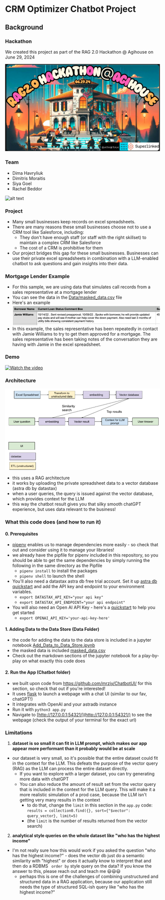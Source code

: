 # CRM Optimizer Chatbot Project

## Background 

### Hackathon
We created this project as part of the RAG 2.0 Hackathon @ Agihouse on June 29, 2024 

![alt text](img/image.png)

### Team 
- Dima Havryliuk 
- Dimitris Moraitis
- Siya Goel 
- Rachel Beddor 


<img src="img/image-1.png" alt="alt text" width="300">


### Project
- Many small businesses keep records on excel spreadsheets. 
- There are many reasons these small businesses choose not to use a CRM tool like Salesforce, including: 
    - They don't have enough staff (or staff with the right skillset) to maintain a complex CRM like Salesforce
    - The cost of a CRM is prohibitive for them 
- Our project bridges this gap for these small businesses. Businesses can use their private excel spreadsheets in combination with a LLM-enabled chatbot to ask questions and gain insights into their data. 

### Mortgage Lender Example 
- For this sample, we are using data that simulates call records from a sales representative at a mortgage lender
- You can see the data in the [Data/masked_data.csv](Data/masked_data.csv) file 
- Here's an example ![alt text](image.png)
- In this example, the sales representative has been repeatedly in contact with Jamie Williams to try to get them approved for a mortgage. The sales representative has been taking notes of the conversation they are having with Jamie in the excel spreadsheet. 

### Demo 
[![Watch the video](https://markdown-videos-api.jorgenkh.no/youtube/7q449DqT6gQ)](https://youtu.be/7q449DqT6gQ)


### Architecture 
![alt text](img/image-2.png)

- this uses a RAG architecture
- it works by uploading the private spreadsheet data to a vector database (astra db by datastax)
- when a user queries, the query is issued against the vector database, which provides context for the LLM
- this way the chatbot result gives you that silky smooth chatGPT experience, but uses data relevant to the business! 


### What this code does (and how to run it)
#### 0. Prerequisites 
- [pipenv](https://pipenv.pypa.io/en/latest/) enables us to manage dependencies more easily - so check that out and consider using it to manage your libraries! 
- we already have the pipfile for pipenv included in this repository, so you should be able to get the same dependencies by simply running the following in the same directory as the Pipfile 
    - `pipenv install` to install the packages
    - `pipenv shell` to launch the shell 
- You'll also need a datastax astra db free trial account. Set it up [astra db quickstart](https://docs.datastax.com/en/astra-db-serverless/get-started/quickstart.html) and add the API key and endpoint to your environment variables. 
    - `export DATASTAX_API_KEY="your api key"`
    - `export DATASTAX_API_ENDPOINT="your api endpoint"` 
- You will also need an Open AI API Key - here's a [quickstart](https://platform.openai.com/docs/quickstart) to help you get started
    - `export OPENAI_API_KEY='your-api-key-here'`

#### 1. Adding Data to the Data Store (Data Folder)
- the code for adding the data to the data store is included in a jupyter notebook [Add_Data_to_Data_Store.ipynb](Data/Add_Data_to_Data_Store.ipynb)
- the masked data is included [masked_data.csv](Data/masked_data.csv)
- Check out the markdown sections of the jupyter notebook for a play-by-play on what exactly this code does

#### 2. Run the App (Chatbot folder)
- we built upon code from https://github.com/mrzjy/ChatbotUI/ for this section, so check that out if you're interested!
- It uses [flask](https://flask.palletsprojects.com/en/3.0.x/) to launch a webpage with a chat UI (similar to our fav, chatGPT!)
- It integrates with OpenAI and your astradb instance 
- Run it with `python3 app.py` 
- Navigate to [http://127.0.0.1:54321/](http://127.0.0.1:54321/) to see the webpage (check the output of your terminal for the exact url)


### Limitations 
1. **dataset is so small it can fit in LLM prompt, which makes our app appear more performant than it probably would be at scale**
-  our dataset is very small, so it's possible that the entire dataset could fit in the context for the LLM. This defeats the purpose of the vector query (RAG) as the LLM can process the entire dataset directly. 
    - If you want to explore with a larger dataset, you can try generating more data with chatGPT  
    - You can also reduce the amount of result set from the vector query that is included in the context for the LLM query. This will make it a more realistic simulation of a prod case, because the LLM isn't getting very many results in the context 
        - to do that, change the `limit` in this section in the `app.py` code:     `results = collection0.find({}, sort={"$vector": query_vector}, limit=5)` 
        - (the `limit` is the number of results returned from the vector search)
    
2. **analytical style queries on the whole dataset like "who has the highest income"** 
- I'm not really sure how this would work if you asked the question "who has the highest income?" - does the vector db just do a semantic similarity with "highest" or does it actually know to interpret that and then do a RDBMS ` order by` style query on the data? If you know the answer to this, please reach out and teach me 😃😃😃
    - perhaps this is one of the challenges of combining unstructured and structured data in a RAG application, because our application still needs the type of structured SQL-ish query like "who has the highest income?" 

